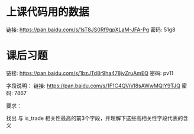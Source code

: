 # 上课代码用的数据

链接: https://pan.baidu.com/s/1sT8JS0Rf9gpXLaM-JFA-Pg 密码: 51g8

# 课后习题

链接: https://pan.baidu.com/s/1bzJTd8r9ha478jvZruAmEQ 密码: pv11 

字段说明： 链接: https://pan.baidu.com/s/1F1C4QViVI8sAWwMQIY9TJQ 密码: 7867  

要求： 

找出 与 is_trade 相关性最高的前3个字段，并理解下这些高相关性字段代表的含义 
